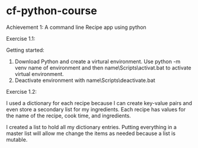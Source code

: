 # cf-python-course

Achievement 1: A command line Recipe app using python

Exercise 1.1:

Getting started:
1. Download Python and create a virtural environment. Use python -m venv name of environment and then name\Scripts\activat.bat to activate virtual environment.
2. Deactivate environment with name\Scripts\deactivate.bat

Exercise 1.2:

I used a dictionary for each recipe because I can create key-value pairs and even store a secondary list for my ingredients. Each recipe has values for the name of the recipe, cook time, and ingredients.

I created a list to hold all my dictionary entries. Putting everything in a master list will allow me change the items as needed because a list is mutable. 
